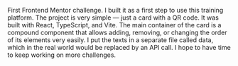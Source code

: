 First Frontend Mentor challenge. I built it as a first step to use this training platform. The project is very simple — just a card with a QR code. It was built with React, TypeScript, and Vite. The main container of the card is a compound component that allows adding, removing, or changing the order of its elements very easily. I put the texts in a separate file called data, which in the real world would be replaced by an API call. I hope to have time to keep working on more challenges.
